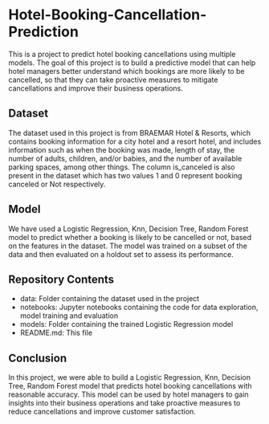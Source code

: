 # Hotel-Booking-Cancellation-Prediction
This is a project to predict hotel booking cancellations using multiple models. The goal of this project is to build a predictive model that can help hotel managers better understand which bookings are more likely to be cancelled, so that they can take proactive measures to mitigate cancellations and improve their business operations.
## Dataset
The dataset used in this project is from BRAEMAR Hotel & Resorts, which contains booking information for a city hotel and a resort hotel, and includes information such as when the booking was made, length of stay, the number of adults, children, and/or babies, and the number of available parking spaces, among other things.
The column is_canceled is also present in the dataset which has two values 1 and 0 represent booking canceled or Not respectively.
## Model
We have used a Logistic Regression, Knn, Decision Tree, Random Forest model to predict whether a booking is likely to be cancelled or not, based on the features in the dataset. The model was trained on a subset of the data and then evaluated on a holdout set to assess its performance.
## Repository Contents
- data: Folder containing the dataset used in the project
- notebooks: Jupyter notebooks containing the code for data exploration, model training and evaluation
- models: Folder containing the trained Logistic Regression model
- README.md: This file
## Conclusion
In this project, we were able to build a Logistic Regression, Knn, Decision Tree, Random Forest model that predicts hotel booking cancellations with reasonable accuracy. This model can be used by hotel managers to gain insights into their business operations and take proactive measures to reduce cancellations and improve customer satisfaction.
